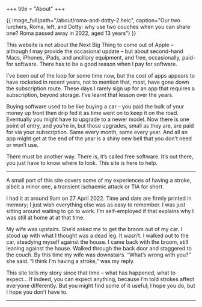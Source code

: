 +++
title = "About"
+++

<div class="img-container">
{{ image_full(path="/about/roma-and-dotty-2.heic", caption="Our two lurchers, Roma, left, and Dotty: why use two couches when you can share one? Roma passed away in 2022, aged 13 years") }}
</div>

This website is not about the Next Big Thing to come out of Apple – although I may provide the occasional update – but about second-hand Macs, iPhones, iPads, and ancillary equipment, and free, occasionally, paid-for software. There has to be a good reason when I pay for software.

I’ve been out of the loop for some time now, but the cost of apps appears to have rocketed in recent years, not to mention that, most, have gone down the subscription route. These days I rarely sign up for an app that requires a subscription, beyond storage. I’ve learnt that lesson over the years.

Buying software used to be like buying a car – you paid the bulk of your money up front then drip fed it as time went on to keep it on the road. Eventually you might have to upgrade to a newer model. Now there is one point of entry, and you’re in, but those upgrades, small as they are, are paid for via your subscription. Same every month, same every year. And all an app might get at the end of the year is a shiny new bell that you don’t need or won’t use.

There must be another way. There is, it’s called free software. It’s out there, you just have to know where to look. This site is here to help.

***

A small part of this site covers some of my experiences of having a stroke, albeit a minor one, a transient ischaemic attack or TIA for short.

I had it at around 9am on 27 April 2022. Time and date are firmly printed in memory; I just wish everything else was as easy to remember. I was just sitting around waiting to go to work. I’m self-employed if that explains why I was still at home at at that time.

My wife was upstairs. She’d asked me to get the broom out of my car. I stood up with what I thought was a dead leg. It wasn’t. I walked out to the car, steadying myself against the house. I came back with the broom, still leaning against the house. Walked through the back door and staggered to the couch. By this time my wife was downstairs. “What’s wrong with you?” she said. “I think I’m having a stroke,” was my reply.

This site tells my story since that time – what has happened, what to expect… If indeed, you can expect anything, because I’m told strokes affect everyone differently. But you might find some of it useful; I hope you do, but I hope you don’t have to.

*** 
